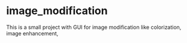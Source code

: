 # image_modification
This is a small project with GUI for image modification like colorization, image enhancement, 
